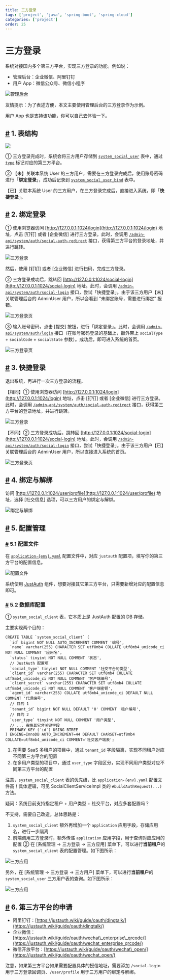 ```yaml
---
title: 三方登录
tags: ['project', 'java', 'spring-boot', 'spring-cloud']
categories: ['project']
order: 25
---
```

# 三方登录

系统对接国内多个第三方平台，实现三方登录的功能。例如说：

 * 管理后台：企业微信、阿里钉钉
* 用户 App：微信公众号、微信小程序

 ![管理后台](https://cloud.iocoder.cn/img/%E4%B8%89%E6%96%B9%E7%99%BB%E5%BD%95/01.png)

 友情提示：为了表述方便，本文主要使用管理后台的三方登录作为示例。

 用户 App 也是支持该功能，你可以自己去体验一下。

 ## [#](#_1-表结构) 1. 表结构

 ![](https://cloud.iocoder.cn/img/%E4%B8%89%E6%96%B9%E7%99%BB%E5%BD%95/02.png)

 ① 三方登录完成时，系统会将三方用户存储到 [`system_social_user`](https://github.com/YunaiV/yudao-cloud/blob/master/yudao-module-system/yudao-module-system-biz/src/main/java/cn/iocoder/yudao/module/system/dal/dataobject/social/SocialUserDO.java) 表中，通过 [`type`](https://github.com/YunaiV/yudao-cloud/blob/master/yudao-module-system/yudao-module-system-api/src/main/java/cn/iocoder/yudao/module/system/enums/social/SocialTypeEnum.java) 标记对应的第三方平台。

 ② 【未】关联本系统 User 的三方用户，需要在三方登录完成后，使用账号密码进行「**绑定登录**」，成功后记录到 [`system_social_user_bind`](https://github.com/YunaiV/yudao-cloud/blob/master/yudao-module-system/yudao-module-system-biz/src/main/java/cn/iocoder/yudao/module/system/dal/dataobject/social/SocialUserBindDO.java) 表中。

 【已】关联本系统 User 的三方用户，在三方登录完成后，直接进入系统，即「**快捷登录**」。

 ## [#](#_2-绑定登录) 2. 绑定登录

 ① 使用浏览器访问 [http://127.0.0.1:1024/login](http://127.0.0.1:1024/login) 地址，点击 [钉钉] 或者 [企业微信] 进行三方登录。此时，会调用 [`/admin-api/system/auth/social-auth-redirect`](https://github.com/YunaiV/yudao-cloud/blob/master/yudao-module-system/yudao-module-system-biz/src/main/java/cn/iocoder/yudao/module/system/controller/admin/auth/AuthController.java#L97-L106) 接口，获得第三方平台的登录地址，并进行跳转。

 ![三方登录](https://cloud.iocoder.cn/img/%E4%B8%89%E6%96%B9%E7%99%BB%E5%BD%95/12.png)

 然后，使用 [钉钉] 或者 [企业微信] 进行扫码，完成三方登录。

 ② 三方登录成功后，跳转回 [http://127.0.0.1:1024/social-login](http://127.0.0.1:1024/social-login) 地址。此时，会调用 [`/admin-api/system/auth/social-login`](https://github.com/YunaiV/yudao-cloud/blob/master/yudao-module-system/yudao-module-system-biz/src/main/java/cn/iocoder/yudao/module/system/controller/admin/auth/AuthController.java#L149-L154) 接口，尝试「快捷登录」。由于该三方用户【未】关联管理后台的 AdminUser 用户，所以会看到 “未绑定账号，需要进行绑定” 报错。

 ![三方登录页](https://cloud.iocoder.cn/img/%E4%B8%89%E6%96%B9%E7%99%BB%E5%BD%95/11.png)

 ③ 输入账号密码，点击 [提交] 按钮，进行「绑定登录」。此时，会调用 [`/admin-api/system/auth/login`](https://github.com/YunaiV/yudao-cloud/blob/master/yudao-module-system/yudao-module-system-biz/src/main/java/cn/iocoder/yudao/module/system/controller/admin/auth/AuthController.java#L61-L66) 接口（在账号密码登录的基础上，额外带上 `socialType` + `socialCode` + `socialState` 参数）。成功后，即可进入系统的首页。

 ![三方登录页](https://cloud.iocoder.cn/img/%E4%B8%89%E6%96%B9%E7%99%BB%E5%BD%95/13.png)

 ## [#](#_3-快捷登录) 3. 快捷登录

 退出系统，再进行一次三方登录的流程。

 【相同】① 使用浏览器访问 [http://127.0.0.1:1024/login](http://127.0.0.1:1024/login) 地址，点击 [钉钉] 或者 [企业微信] 进行三方登录。此时，会调用 [`/admin-api/system/auth/social-auth-redirect`](https://github.com/YunaiV/yudao-cloud/blob/master/yudao-module-system/yudao-module-system-biz/src/main/java/cn/iocoder/yudao/module/system/controller/admin/auth/AuthController.java#L97-L106) 接口，获得第三方平台的登录地址，并进行跳转。

 ![三方登录](https://cloud.iocoder.cn/img/%E4%B8%89%E6%96%B9%E7%99%BB%E5%BD%95/12.png)

 【不同】② 三方登录成功后，跳转回 [http://127.0.0.1:1024/social-login](http://127.0.0.1:1024/social-login) 地址。此时，会调用 [`/admin-api/system/auth/social-login`](https://github.com/YunaiV/yudao-cloud/blob/master/yudao-module-system/yudao-module-system-biz/src/main/java/cn/iocoder/yudao/module/system/controller/admin/auth/AuthController.java#L149-L154) 接口，尝试「快捷登录」。由于该三方用户【已】关联管理后台的 AdminUser 用户，所以直接进入系统的首页。

 ![三方登录页](https://cloud.iocoder.cn/img/%E4%B8%89%E6%96%B9%E7%99%BB%E5%BD%95/13.png)

 ## [#](#_4-绑定与解绑) 4. 绑定与解绑

 访问 [http://127.0.0.1:1024/user/profile](http://127.0.0.1:1024/user/profile) 地址，选择 [社交信息] 选项，可以三方用户的绑定与解绑。

 ![绑定与解绑](https://cloud.iocoder.cn/img/%E4%B8%89%E6%96%B9%E7%99%BB%E5%BD%95/21.png)

 ## [#](#_5-配置管理) 5. 配置管理

 ### [#](#_5-1-配置文件) 5.1 配置文件

 在 [`application-{env}.yaml`](https://github.com/YunaiV/ruoyi-vue-pro/blob/master/yudao-server/src/main/resources/application-local.yaml#L196-L211) 配置文件中，对应 `justauth` 配置项，填写你的第三方平台的配置信息。

 ![配置文件](https://cloud.iocoder.cn/img/%E4%B8%89%E6%96%B9%E7%99%BB%E5%BD%95/31.png)

 系统使用 [JustAuth](https://gitee.com/yudaocode/justauth) 组件，想要对接其它第三方平台，只需要新增对应的配置信息即可。

 ### [#](#_5-2-数据库配置) 5.2 数据库配置

 ① `system_social_client` 表，它本质上是 JustAuth 配置的 DB 存储。

 主要实现两个目的：


```
CREATE TABLE `system_social_client` (
  `id` bigint NOT NULL AUTO_INCREMENT COMMENT '编号',
  `name` varchar(255) CHARACTER SET utf8mb4 COLLATE utf8mb4_unicode_ci NOT NULL COMMENT '应用名',
  `status` tinyint NOT NULL COMMENT '状态',
  // JustAuth 配置项
  `social_type` tinyint NOT NULL COMMENT '社交平台的类型',
  `client_id` varchar(255) CHARACTER SET utf8mb4 COLLATE utf8mb4_unicode_ci NOT NULL COMMENT '客户端编号',
  `client_secret` varchar(255) CHARACTER SET utf8mb4 COLLATE utf8mb4_unicode_ci NOT NULL COMMENT '客户端密钥',
  `agent_id` varchar(255) COLLATE utf8mb4_unicode_ci DEFAULT NULL COMMENT '代理编号',
  // 目的 1
  `tenant_id` bigint NOT NULL DEFAULT '0' COMMENT '租户编号',
  // 目的 2
  `user_type` tinyint NOT NULL COMMENT '用户类型',
  // ... 省略其它非关键字段
  PRIMARY KEY (`id`) USING BTREE
) ENGINE=InnoDB AUTO_INCREMENT=44 DEFAULT CHARSET=utf8mb4 COLLATE=utf8mb4_unicode_ci COMMENT='社交客户端表';

```
1. 在需要 SaaS 多租户的项目中，通过 `tenant_id` 字段隔离，实现不同租户对应不同第三方平台的配置
2. 在多用户类型的项目中，通过 `user_type` 字段区分，实现不同用户类型对应不同第三方平台的配置

 注意，`system_social_client` 表的优先级，比 `application-{env}.yaml` 配置文件高！具体逻辑，可见 SocialClientServiceImpl 类的 `#buildAuthRequest(...)` 方法。

 疑问：系统目前支持指定租户 + 用户类型 + 社交平台，对应多套配置吗？

 不支持，需要自己改造。总体思路是：

 1. `system_social_client` 额外再增加一个 `application` 应用字段，存储应用名，进行一步隔离
2. 前端调用三方登录时，额外传递 `application` 应用字段，用于查询对应应用的配置
 ② 在 [系统管理 -> 三方登录 -> 三方应用] 菜单下，可以进行**当前租户**的 `system_social_client` 表的配置管理。如下图所示：

 ![三方应用](https://cloud.iocoder.cn/img/%E4%B8%89%E6%96%B9%E7%99%BB%E5%BD%95/%E8%8F%9C%E5%8D%95-%E4%B8%89%E6%96%B9%E5%BA%94%E7%94%A8.png)

 另外，在 [系统管理 -> 三方登录 -> 三方用户] 菜单下，可以进行**当前租户**的 `system_social_user` 三方用户表的查询。如下图所示：

 ![三方应用](https://cloud.iocoder.cn/img/%E4%B8%89%E6%96%B9%E7%99%BB%E5%BD%95/%E8%8F%9C%E5%8D%95-%E4%B8%89%E6%96%B9%E7%94%A8%E6%88%B7.png)

 ## [#](#_6-第三方平台的申请) 6. 第三方平台的申请

 * 阿里钉钉：[https://justauth.wiki/guide/oauth/dingtalk/](https://justauth.wiki/guide/oauth/dingtalk/)
* 企业微信：[https://justauth.wiki/guide/oauth/wechat\_enterprise\_qrcode/](https://justauth.wiki/guide/oauth/wechat_enterprise_qrcode/)
* 微信开放平台：[https://justauth.wiki/guide/oauth/wechat\_open/](https://justauth.wiki/guide/oauth/wechat_open/)

 注意，如果第三方平台如果需要配置具体的授信地址，需要添加 `/social-login` 用于三方登录回调页、`/user/profile` 用于三方用户的绑定与解绑。
